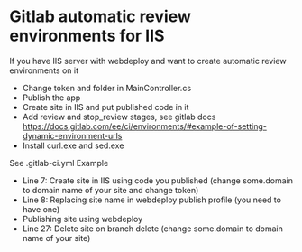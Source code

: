 # Gitlab automatic review environments for IIS

If you have IIS server with webdeploy and want to create automatic review environments on it 

* Change token and folder in MainController.cs
* Publish the app
* Create site in IIS and put published code in it
* Add review and stop_review stages, see gitlab docs https://docs.gitlab.com/ee/ci/environments/#example-of-setting-dynamic-environment-urls
* Install curl.exe and sed.exe

See .gitlab-ci.yml Example

* Line 7: Create site in IIS using code you published (change some.domain to domain name of your site and change token)
* Line 8: Replacing site name in webdeploy publish profile (you need to have one)
* Publishing site using webdeploy
* Line 27: Delete site on branch delete (change some.domain to domain name of your site)
